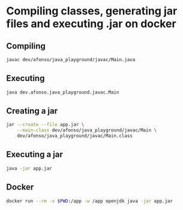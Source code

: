 # Compiling classes, generating jar files and executing .jar on docker

## Compiling

```bash
javac dev/afonso/java_playground/javac/Main.java
```

## Executing

```bash
java dev.afonso.java_playground.javac.Main
```

## Creating a jar

```bash
jar --create --file app.jar \
    --main-class dev/afonso/java_playground/javac/Main \
    dev/afonso/java_playground/javac/Main.class
```

## Executing a jar

```bash
java -jar app.jar
```

## Docker

```bash
docker run --rm -v $PWD:/app -w /app openjdk java -jar app.jar
```
